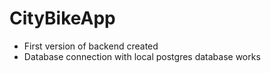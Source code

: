 # CityBikeApp
* First version of backend created
* Database connection with local postgres database works
